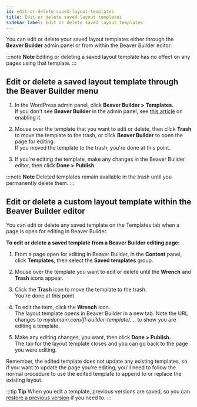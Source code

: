 ```yaml
---
id: edit-or-delete-saved-layout-templates
title: Edit or delete saved layout templates
sidebar_label: Edit or delete saved layout templates
---
```


You can edit or delete your saved layout templates either through the **Beaver
Builder** admin panel or from within the Beaver Builder editor.

:::note **Note**
Editing or deleting a saved layout template has no effect on any
pages using that template.
:::

## Edit or delete a saved layout template through the Beaver Builder menu

  1. In the WordPress admin panel, click **Beaver Builder > Templates.**  
If you don't see **Beaver Builder** in the admin panel, see [this article](/beaver-builder/troubleshooting/miscellaneous/cant-find-the-beaver-builder-menu-in-the-admin-panel.md) on enabling it.

  2. Mouse over the template that you want to edit or delete, then click **Trash** to move the template to the trash, or click **Beaver Builder** to open the page for editing.  
If you moved the template to the trash, you're done at this point.

  3. If you're editing the template, make any changes in the Beaver Builder editor, then click **Done > Publish**.

:::note **Note**
Deleted templates remain available in the trash until you
permanently delete them.
:::

## Edit or delete a custom layout template within the Beaver Builder editor

You can edit or delete any saved template on the Templates tab when a page is
open for editing in Beaver Builder.

**To edit or delete a saved template from a Beaver Builder editing page:**

  1. From a page open for editing in Beaver Builder, in the **Content** panel, click **Templates**, then select the **Saved templates** group.
  2. Mouse over the template you want to edit or delete until the **Wrench** and **Trash** icons appear.
  3. Click the **Trash** icon to move the template to the trash.  
You're done at this point.

  4. To edit the item, click the **Wrench** icon.  
The layout template opens in Beaver Builder in a new tab. Note the URL changes
to *mydomain.com/fl-builder-template/....* to show you are editing a template.

  5. Make any editing changes, you want, then click **Done > Publish.**  
The tab for the layout template closes and you can go back to the page you
were editing.

Remember, the edited template does not update any existing templates, so if
you want to update the page you're editing, you'll need to follow the normal
procedure to use the edited template to append to or replace the existing
layout.

:::tip **Tip**
When you edit a template, previous versions are saved, so you can
[restore a previous version](/beaver-builder/advanced-builder-techniques/restore-a-previous-version.md) if you need to. 
:::
